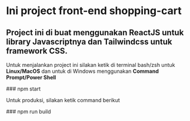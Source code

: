 # Ini project front-end shopping-cart

## Project ini di buat menggunakan ReactJS untuk library Javascriptnya dan Tailwindcss untuk framework CSS.

<p>Untuk menjalankan project ini silakan ketik di terminal bash/zsh untuk <b>Linux/MacOS</b> dan untuk di Windows menggunakan <b>Command Prompt/Power Shell</b></p>
### npm start

<p>Untuk produksi, silakan ketik command berikut</p>
### npm run build
